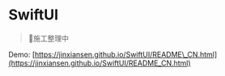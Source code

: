# SwiftUI

> 🚧施工整理中

Demo: [https://jinxiansen.github.io/SwiftUI/README\_CN.html](https://jinxiansen.github.io/SwiftUI/README_CN.html)

